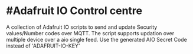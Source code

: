 #Adafruit IO Control centre
===========================

A collection of Adafruit IO scripts to send and update Security values/Number codes over MQTT.
The script supports updation over multiple device over a aio single feed.
Use the generated AIO Secret Code instead of 'ADAFRUIT-IO-KEY'